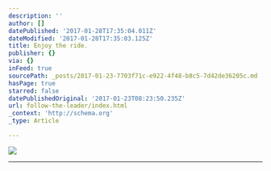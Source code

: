 ```yaml
---
description: ''
author: []
datePublished: '2017-01-28T17:35:04.011Z'
dateModified: '2017-01-28T17:35:03.125Z'
title: Enjoy the ride.
publisher: {}
via: {}
inFeed: true
sourcePath: _posts/2017-01-23-7703f71c-e922-4f48-b8c5-7d42de36205c.md
hasPage: true
starred: false
datePublishedOriginal: '2017-01-23T08:23:50.235Z'
url: follow-the-leader/index.html
_context: 'http://schema.org'
_type: Article

---
```

![](https://the-grid-user-content.s3-us-west-2.amazonaws.com/075f1b8c-e696-4b99-93ab-096787de2d8a.jpg)

---